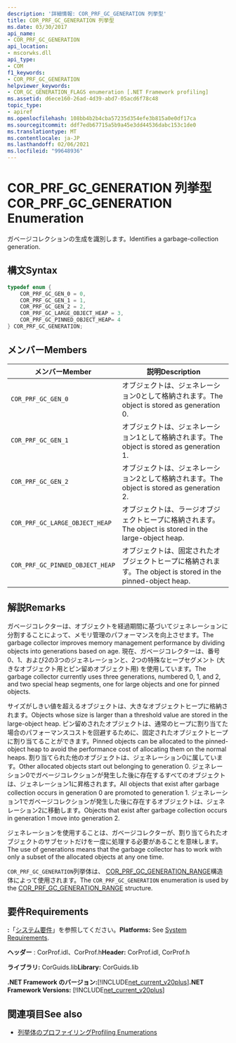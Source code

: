 ```yaml
---
description: '詳細情報: COR_PRF_GC_GENERATION 列挙型'
title: COR_PRF_GC_GENERATION 列挙型
ms.date: 03/30/2017
api_name:
- COR_PRF_GC_GENERATION
api_location:
- mscorwks.dll
api_type:
- COM
f1_keywords:
- COR_PRF_GC_GENERATION
helpviewer_keywords:
- COR_GC_GENERATION_FLAGS enumeration [.NET Framework profiling]
ms.assetid: d6ece160-26ad-4d39-abd7-05acd6f78c48
topic_type:
- apiref
ms.openlocfilehash: 108bb4b2b4cba57235d354efe3b815a0e0df17ca
ms.sourcegitcommit: ddf7edb67715a5b9a45e3dd44536dabc153c1de0
ms.translationtype: MT
ms.contentlocale: ja-JP
ms.lasthandoff: 02/06/2021
ms.locfileid: "99648936"
---
```

# <a name="cor_prf_gc_generation-enumeration"></a><span data-ttu-id="480e4-103">COR_PRF_GC_GENERATION 列挙型</span><span class="sxs-lookup"><span data-stu-id="480e4-103">COR_PRF_GC_GENERATION Enumeration</span></span>

<span data-ttu-id="480e4-104">ガベージコレクションの生成を識別します。</span><span class="sxs-lookup"><span data-stu-id="480e4-104">Identifies a garbage-collection generation.</span></span>  
  
## <a name="syntax"></a><span data-ttu-id="480e4-105">構文</span><span class="sxs-lookup"><span data-stu-id="480e4-105">Syntax</span></span>  
  
```cpp  
typedef enum {  
    COR_PRF_GC_GEN_0 = 0,  
    COR_PRF_GC_GEN_1 = 1,  
    COR_PRF_GC_GEN_2 = 2,  
    COR_PRF_GC_LARGE_OBJECT_HEAP = 3,
    COR_PRF_GC_PINNED_OBJECT_HEAP= 4
} COR_PRF_GC_GENERATION;  
```  
  
## <a name="members"></a><span data-ttu-id="480e4-106">メンバー</span><span class="sxs-lookup"><span data-stu-id="480e4-106">Members</span></span>  
  
|<span data-ttu-id="480e4-107">メンバー</span><span class="sxs-lookup"><span data-stu-id="480e4-107">Member</span></span>|<span data-ttu-id="480e4-108">説明</span><span class="sxs-lookup"><span data-stu-id="480e4-108">Description</span></span>|  
|------------|-----------------|  
|`COR_PRF_GC_GEN_0`|<span data-ttu-id="480e4-109">オブジェクトは、ジェネレーション0として格納されます。</span><span class="sxs-lookup"><span data-stu-id="480e4-109">The object is stored as generation 0.</span></span>|  
|`COR_PRF_GC_GEN_1`|<span data-ttu-id="480e4-110">オブジェクトは、ジェネレーション1として格納されます。</span><span class="sxs-lookup"><span data-stu-id="480e4-110">The object is stored as generation 1.</span></span>|  
|`COR_PRF_GC_GEN_2`|<span data-ttu-id="480e4-111">オブジェクトは、ジェネレーション2として格納されます。</span><span class="sxs-lookup"><span data-stu-id="480e4-111">The object is stored as generation 2.</span></span>|  
|`COR_PRF_GC_LARGE_OBJECT_HEAP`|<span data-ttu-id="480e4-112">オブジェクトは、ラージオブジェクトヒープに格納されます。</span><span class="sxs-lookup"><span data-stu-id="480e4-112">The object is stored in the large-object heap.</span></span>|  
|`COR_PRF_GC_PINNED_OBJECT_HEAP`|<span data-ttu-id="480e4-113">オブジェクトは、固定されたオブジェクトヒープに格納されます。</span><span class="sxs-lookup"><span data-stu-id="480e4-113">The object is stored in the pinned-object heap.</span></span>|  
  
## <a name="remarks"></a><span data-ttu-id="480e4-114">解説</span><span class="sxs-lookup"><span data-stu-id="480e4-114">Remarks</span></span>  

 <span data-ttu-id="480e4-115">ガベージコレクターは、オブジェクトを経過期間に基づいてジェネレーションに分割することによって、メモリ管理のパフォーマンスを向上させます。</span><span class="sxs-lookup"><span data-stu-id="480e4-115">The garbage collector improves memory management performance by dividing objects into generations based on age.</span></span> <span data-ttu-id="480e4-116">現在、ガベージコレクターは、番号0、1、および2の3つのジェネレーションと、2つの特殊なヒープセグメント (大きなオブジェクト用とピン留めオブジェクト用) を使用しています。</span><span class="sxs-lookup"><span data-stu-id="480e4-116">The garbage collector currently uses three generations, numbered 0, 1, and 2, and two special heap segments, one for large objects and one for pinned objects.</span></span>
  
 <span data-ttu-id="480e4-117">サイズがしきい値を超えるオブジェクトは、大きなオブジェクトヒープに格納されます。</span><span class="sxs-lookup"><span data-stu-id="480e4-117">Objects whose size is larger than a threshold value are stored in the large-object heap.</span></span> <span data-ttu-id="480e4-118">ピン留めされたオブジェクトは、通常のヒープに割り当てた場合のパフォーマンスコストを回避するために、固定されたオブジェクトヒープに割り当てることができます。</span><span class="sxs-lookup"><span data-stu-id="480e4-118">Pinned objects can be allocated to the pinned-object heap to avoid the performance cost of allocating them on the normal heaps.</span></span> <span data-ttu-id="480e4-119">割り当てられた他のオブジェクトは、ジェネレーション0に属しています。</span><span class="sxs-lookup"><span data-stu-id="480e4-119">Other allocated objects start out belonging to generation 0.</span></span> <span data-ttu-id="480e4-120">ジェネレーション0でガベージコレクションが発生した後に存在するすべてのオブジェクトは、ジェネレーション1に昇格されます。</span><span class="sxs-lookup"><span data-stu-id="480e4-120">All objects that exist after garbage collection occurs in generation 0 are promoted to generation 1.</span></span> <span data-ttu-id="480e4-121">ジェネレーション1でガベージコレクションが発生した後に存在するオブジェクトは、ジェネレーション2に移動します。</span><span class="sxs-lookup"><span data-stu-id="480e4-121">Objects that exist after garbage collection occurs in generation 1 move into generation 2.</span></span>  
  
 <span data-ttu-id="480e4-122">ジェネレーションを使用することは、ガベージコレクターが、割り当てられたオブジェクトのサブセットだけを一度に処理する必要があることを意味します。</span><span class="sxs-lookup"><span data-stu-id="480e4-122">The use of generations means that the garbage collector has to work with only a subset of the allocated objects at any one time.</span></span>  
  
 <span data-ttu-id="480e4-123">`COR_PRF_GC_GENERATION`列挙体は、 [COR_PRF_GC_GENERATION_RANGE](cor-prf-gc-generation-range-structure.md)構造体によって使用されます。</span><span class="sxs-lookup"><span data-stu-id="480e4-123">The `COR_PRF_GC_GENERATION` enumeration is used by the [COR_PRF_GC_GENERATION_RANGE](cor-prf-gc-generation-range-structure.md) structure.</span></span>  
  
## <a name="requirements"></a><span data-ttu-id="480e4-124">要件</span><span class="sxs-lookup"><span data-stu-id="480e4-124">Requirements</span></span>  

 <span data-ttu-id="480e4-125">**:**「[システム要件](../../get-started/system-requirements.md)」を参照してください。</span><span class="sxs-lookup"><span data-stu-id="480e4-125">**Platforms:** See [System Requirements](../../get-started/system-requirements.md).</span></span>  
  
 <span data-ttu-id="480e4-126">**ヘッダー** : CorProf.idl、CorProf.h</span><span class="sxs-lookup"><span data-stu-id="480e4-126">**Header:** CorProf.idl, CorProf.h</span></span>  
  
 <span data-ttu-id="480e4-127">**ライブラリ:** CorGuids.lib</span><span class="sxs-lookup"><span data-stu-id="480e4-127">**Library:** CorGuids.lib</span></span>  
  
 <span data-ttu-id="480e4-128">**.NET Framework のバージョン:**[!INCLUDE[net_current_v20plus](../../../../includes/net-current-v20plus-md.md)]</span><span class="sxs-lookup"><span data-stu-id="480e4-128">**.NET Framework Versions:** [!INCLUDE[net_current_v20plus](../../../../includes/net-current-v20plus-md.md)]</span></span>  
  
## <a name="see-also"></a><span data-ttu-id="480e4-129">関連項目</span><span class="sxs-lookup"><span data-stu-id="480e4-129">See also</span></span>

- [<span data-ttu-id="480e4-130">列挙体のプロファイリング</span><span class="sxs-lookup"><span data-stu-id="480e4-130">Profiling Enumerations</span></span>](profiling-enumerations.md)
